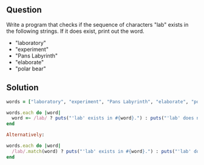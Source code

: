 ## Question

Write a program that checks if the sequence of characters "lab" exists in the following strings. If it does exist, print out the word.

- "laboratory"
- "experiment"
- "Pans Labyrinth"
- "elaborate"
- "polar bear"

## Solution
```ruby
words = ["laboratory", "experiment", "Pans Labyrinth", "elaborate", "polar bear"]

words.each do |word|
  word =~ /lab/ ? puts("'lab' exists in #{word}.") : puts("'lab' does not exist in #{word}.")
end

Alternatively:

words.each do |word|
  /lab/.match(word) ? puts("'lab' exists in #{word}.") : puts("'lab' does not exist in #{word}.")
end
```